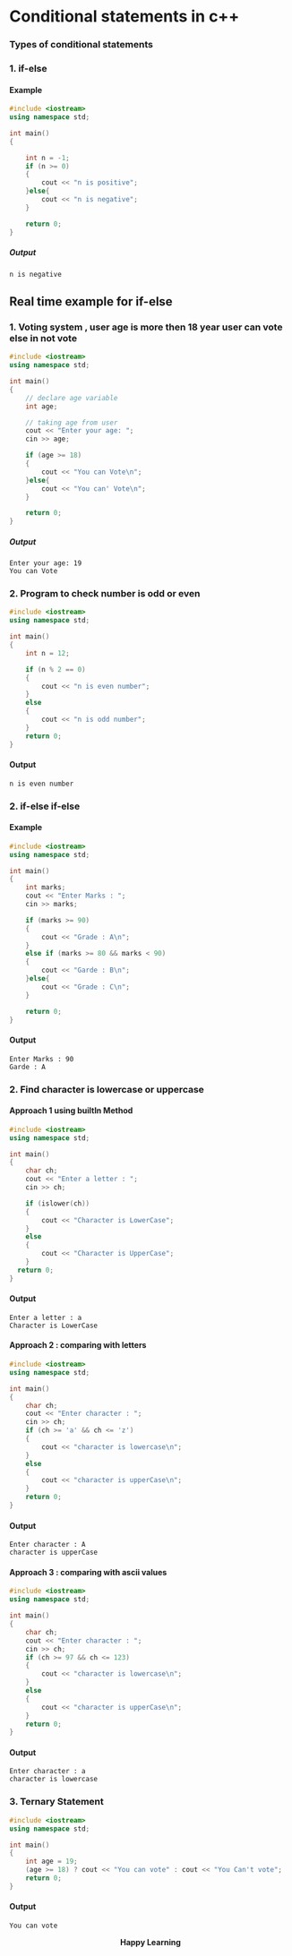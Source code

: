 # Conditional statements in c++

### Types of conditional statements
### 1. if-else
#### Example
```c++
#include <iostream>
using namespace std;

int main()
{

    int n = -1;
    if (n >= 0)
    {
        cout << "n is positive";
    }else{
        cout << "n is negative";
    }

    return 0;
}
```
##### Output

```
n is negative
```

## Real time example for if-else
### 1. Voting system , user age is more then 18 year user can vote else in not vote

```c++
#include <iostream>
using namespace std;

int main()
{
    // declare age variable
    int age;

    // taking age from user
    cout << "Enter your age: ";
    cin >> age;

    if (age >= 18)
    {
        cout << "You can Vote\n";
    }else{
        cout << "You can' Vote\n";
    }

    return 0;
}
```
##### Output

```
Enter your age: 19
You can Vote
```

### 2. Program to check number is odd or even

```c++
#include <iostream>
using namespace std;

int main()
{
    int n = 12;

    if (n % 2 == 0)
    {
        cout << "n is even number";
    }
    else
    {
        cout << "n is odd number";
    }
    return 0;
}
```
#### Output
```
n is even number
```
### 2. if-else if-else

#### Example
```c++
#include <iostream>
using namespace std;

int main()
{
    int marks;
    cout << "Enter Marks : ";
    cin >> marks;

    if (marks >= 90)
    {
        cout << "Grade : A\n";
    }
    else if (marks >= 80 && marks < 90)
    {
        cout << "Garde : B\n";
    }else{
        cout << "Grade : C\n";
    }

    return 0;
}
```
#### Output
```
Enter Marks : 90
Garde : A
```


### 2. Find character is lowercase or uppercase

#### Approach 1 using builtIn Method
```c++
#include <iostream>
using namespace std;

int main()
{
    char ch;
    cout << "Enter a letter : ";
    cin >> ch;

    if (islower(ch))
    {
        cout << "Character is LowerCase";
    }
    else
    {
        cout << "Character is UpperCase";
    }
  return 0;
}
```
#### Output
```
Enter a letter : a
Character is LowerCase
```

#### Approach 2 : comparing with letters
```c++
#include <iostream>
using namespace std;

int main()
{
    char ch;
    cout << "Enter character : ";
    cin >> ch;
    if (ch >= 'a' && ch <= 'z')
    {
        cout << "character is lowercase\n";
    }
    else
    {
        cout << "character is upperCase\n";
    }
    return 0;
}
```
#### Output
```
Enter character : A
character is upperCase
```

#### Approach 3 : comparing with ascii values
```c++
#include <iostream>
using namespace std;

int main()
{
    char ch;
    cout << "Enter character : ";
    cin >> ch;
    if (ch >= 97 && ch <= 123)
    {
        cout << "character is lowercase\n";
    }
    else
    {
        cout << "character is upperCase\n";
    }
    return 0;
}
```
#### Output
```
Enter character : a
character is lowercase
```


### 3. Ternary Statement
```c++
#include <iostream>
using namespace std;

int main()
{
    int age = 19;
    (age >= 18) ? cout << "You can vote" : cout << "You Can't vote"; 
    return 0;
}
```

#### Output
```
You can vote
```

<center><strong>Happy Learning</strong></center>